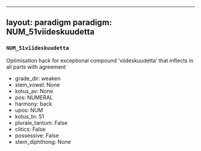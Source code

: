 
---
layout: paradigm
paradigm: NUM_51viideskuudetta
---
### ` NUM_51viideskuudetta `

Optimisation hack for exceptional compound ’viideskuudetta’ that inflects in all parts with agreement
* grade_dir: weaken
* stem_vowel: None
* kotus_av: None
* pos: NUMERAL
* harmony: back
* upos: NUM
* kotus_tn: 51
* plurale_tantum: False
* clitics: False
* possessive: False
* stem_diphthong: None

